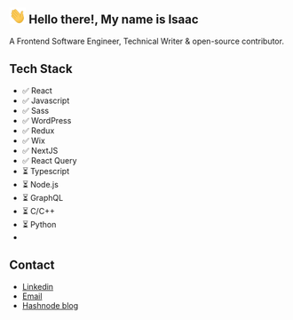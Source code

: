 
<!-- <img src=https://user-images.githubusercontent.com/45382676/148627362-f6378200-9f33-463e-93d2-58d00b510f2d.jpeg height="40%" width="40%"/>
 -->
<!-- <img src=https://user-images.githubusercontent.com/88665819/151888622-f7e5f75b-bb9c-4d80-a853-5ead94996271.jpeg height="40%" width="50%"/>
 -->
 
 


## <img  src="https://raw.githubusercontent.com/ABSphreak/ABSphreak/master/gifs/Hi.gif" width="30px"> Hello there!, My name is Isaac
A Frontend Software Engineer, Technical Writer & open-source contributor. 


## Tech Stack
- ✅ React ️
- ✅ Javascript
- ✅ Sass
- ✅ WordPress
- ✅ Redux
- ✅ Wix  ️
- ✅ NextJS 
- ✅ React Query
- ⏳ Typescript 
- ⏳ Node.js   
- ⏳ GraphQL
- ⏳ C/C++
- ⏳ Python
- 



## Contact
- [Linkedin](https://www.linkedin.com/in/isaacthajunior/)
- [Email](mailto:officialisaacjunior@gmail.com) 
- [Hashnode blog](https://isaac-junior.hashnode.dev/)
